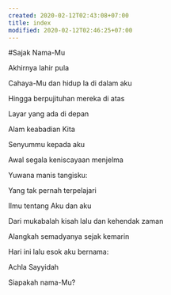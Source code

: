```yaml
---
created: 2020-02-12T02:43:08+07:00
title: index
modified: 2020-02-12T02:46:25+07:00
---
```


#Sajak Nama-Mu

Akhirnya lahir pula

Cahaya-Mu dan hidup Ia di dalam aku

Hingga berpujituhan mereka di atas

Layar yang ada di depan

Alam keabadian Kita


Senyummu kepada aku

Awal segala keniscayaan menjelma

Yuwana manis tangisku:

Yang tak pernah terpelajari

Ilmu tentang Aku dan aku

Dari mukabalah kisah lalu dan kehendak zaman

Alangkah semadyanya sejak kemarin

Hari ini lalu esok aku bernama:

Achla Sayyidah



Siapakah nama-Mu?